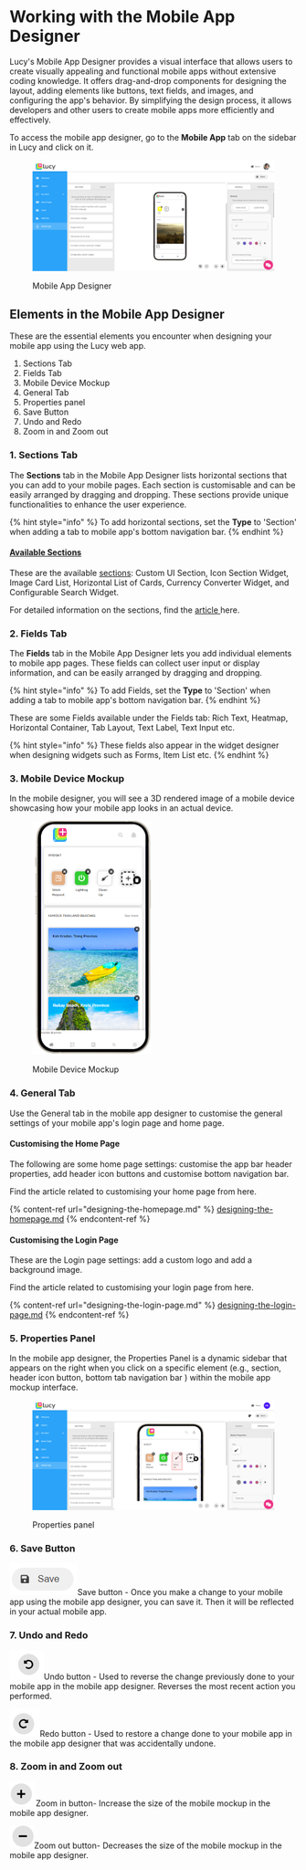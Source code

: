 # Working with the Mobile App Designer

Lucy's Mobile App Designer provides a visual interface that allows users to create visually appealing and functional mobile apps without extensive coding knowledge. It offers drag-and-drop components for designing the layout, adding elements like buttons, text fields, and images, and configuring the app's behavior. By simplifying the design process, it allows developers and other users to create mobile apps more efficiently and effectively.

To access the mobile app designer, go to the **Mobile App** tab on the sidebar in Lucy and click on it.&#x20;

<figure><img src="../../.gitbook/assets/Mobile App tab_s4 (1).png" alt=""><figcaption><p>Mobile App Designer</p></figcaption></figure>

## Elements in the Mobile App Designer

These are the essential elements you encounter when designing your mobile app using the Lucy web app.

1. Sections Tab
2. Fields Tab
3. Mobile Device Mockup
4. General Tab
5. Properties panel
6. Save Button
7. Undo and Redo
8. Zoom in and Zoom out

### 1. Sections Tab

The **Sections** tab in the Mobile App Designer lists horizontal sections that you can add to your mobile pages. Each section is customisable and can be easily arranged by dragging and dropping. These sections provide unique functionalities to enhance the user experience.

{% hint style="info" %}
To add horizontal sections, set the **Type** to 'Section' when adding a tab to mobile app's bottom navigation bar.&#x20;
{% endhint %}

#### [Available Sections](choosing-a-page-type.md#id-1-sections)

These are the available [sections](choosing-a-page-type.md#id-1-sections): Custom UI Section, Icon Section Widget, Image Card List, Horizontal List of Cards, Currency Converter Widget, and Configurable Search Widget.

For detailed information on the sections, find the [article ](choosing-a-page-type.md#id-1-sections)here.

### 2. Fields Tab

The **Fields** tab in the Mobile App Designer lets you add individual elements to mobile app pages. These fields can collect user input or display information, and can be easily arranged by dragging and dropping.&#x20;

{% hint style="info" %}
To add Fields, set the **Type** to 'Section' when adding a tab to mobile app's bottom navigation bar.&#x20;
{% endhint %}

These are some Fields available under the Fields tab: Rich Text, Heatmap, Horizontal Container, Tab Layout, Text Label, Text Input etc.

{% hint style="info" %}
These fields also appear in the widget designer when designing widgets such as Forms, Item List etc.
{% endhint %}

### 3. Mobile Device Mockup

In the mobile designer, you will see a 3D rendered image of a mobile device showcasing how your mobile app looks in an actual device.

<figure><img src="../../.gitbook/assets/image (1).png" alt="" width="208"><figcaption><p>Mobile Device Mockup</p></figcaption></figure>

### 4. General Tab

Use the General tab in the mobile app designer to customise the general settings of your mobile app's login page and home page.&#x20;

#### Customising the Home Page

The following are some home page settings: customise the app bar header properties, add header icon buttons and customise bottom navigation bar.

Find the article related to customising your home page from here.

{% content-ref url="designing-the-homepage.md" %}
[designing-the-homepage.md](designing-the-homepage.md)
{% endcontent-ref %}

#### Customising the  Login Page

These are the Login page settings: add a custom logo and add a background image.

Find the article related to customising your login page from here.

{% content-ref url="designing-the-login-page.md" %}
[designing-the-login-page.md](designing-the-login-page.md)
{% endcontent-ref %}

### 5. Properties Panel

In the mobile app designer, the Properties Panel is a dynamic sidebar that appears on the right when you click on a specific element (e.g., section, header icon button, bottom tab navigation bar ) within the mobile app mockup interface.

<figure><img src="../../.gitbook/assets/image (32).png" alt=""><figcaption><p>Properties panel</p></figcaption></figure>

### 6. Save Button

![](<../../.gitbook/assets/image (28).png>)Save button - Once you make a change to your mobile app using the mobile app designer, you can save it. Then it will be reflected in your actual mobile app.

### 7. Undo and Redo

![](<../../.gitbook/assets/image (26).png>)Undo button - Used to reverse the change previously done to your mobile app in the mobile app designer. Reverses the most recent action you performed.

![](<../../.gitbook/assets/image (27).png>)Redo button - Used to restore a change done to your mobile app in the mobile app designer that was accidentally undone.

### 8. Zoom in and Zoom out

![](<../../.gitbook/assets/image (30).png>)Zoom in button- Increase the size of the mobile mockup in the mobile app designer.

![](<../../.gitbook/assets/image (31).png>)Zoom out button- Decreases the size of the mobile mockup in the mobile app designer.
